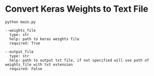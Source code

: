 # Convert Keras Weights to Text File


```
python main.py

--weights_file
  type: str
  help: path to keras weights file
  required: True

--output_file
  type: str
  help: path to output txt file, if not specified will use path of weights_file with txt extension
  required: False
```
